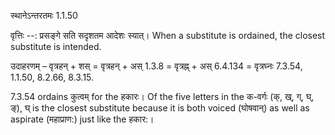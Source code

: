 

 स्थानेऽन्तरतमः 1.1.50 


वृत्तिः --: प्रसङ्गे सति सदृशतम आदेशः स्यात्। When a substitute is ordained, the closest substitute is intended. 


उदाहरणम् – वृत्रहन् + शस् = वृत्रहन् + अस् 1.3.8 = वृत्रह्न् + अस् 6.4.134 = वृत्रघ्नः 7.3.54, 1.1.50, 8.2.66, 8.3.15. 

7.3.54 ordains कुत्वम् for the हकारः। Of the five letters in the क-वर्गः (क्, ख्, ग्, घ्, ङ्), घ् is the closest substitute because it is both voiced (घोषवान्) as well as aspirate (महाप्राण:) just like the हकार:। 


